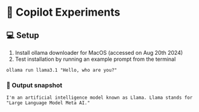 # 🤖 Copilot Experiments

## 💻 Setup
1. Install ollama downloader for MacOS (accessed on Aug 20th 2024)
2. Test installation by running an example prompt from the terminal
```
ollama run llama3.1 "Hello, who are you?"
```
### 💾 Output snapshot
```
I'm an artificial intelligence model known as Llama. Llama stands for "Large Language Model Meta AI."
```
